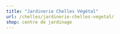 ```yaml
---
title: "Jardinerie Chelles Végétal"
url: /chelles/jardinerie-chelles-vegetal/
shop: centre de jardinage
---
```

